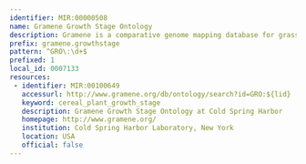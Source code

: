 ```yaml
---
identifier: MIR:00000508
name: Gramene Growth Stage Ontology
description: Gramene is a comparative genome mapping database for grasses and crop plants. It combines a semi-automatically generated database of cereal genomic and expressed sequence tag sequences, genetic maps, map relations, quantitative trait loci (QTL), and publications, with a curated database of mutants (genes and alleles), molecular markers, and proteins. This collection refers to growth stage ontology information in Gramene.
prefix: gramene.growthstage
pattern: ^GRO\:\d+$
prefixed: 1
local_id: 0007133
resources:
 - identifier: MIR:00100649
   accessurl: http://www.gramene.org/db/ontology/search?id=GRO:${lid}
   keyword: cereal_plant_growth_stage
   description: Gramene Growth Stage Ontology at Cold Spring Harbor
   homepage: http://www.gramene.org/
   institution: Cold Spring Harbor Laboratory, New York
   location: USA
   official: false
---
```

